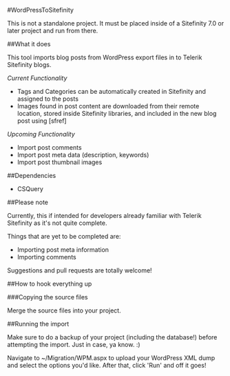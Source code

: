#WordPressToSitefinity

This is not a standalone project. It must be placed inside of a Sitefinity 7.0 or later project and run from there.

##What it does

This tool imports blog posts from WordPress export files in to Telerik Sitefinity blogs.

*Current Functionality*

* Tags and Categories can be automatically created in Sitefinity and assigned to the posts
* Images found in post content are downloaded from their remote location, stored inside Sitefinity libraries, and included in the new blog post using [sfref]

*Upcoming Functionality*

* Import post comments
* Import post meta data (description, keywords)
* Import post thumbnail images

##Dependencies

* CSQuery

##Please note

Currently, this if intended for developers already familiar with Telerik Sitefinity as it's not quite complete.

Things that are yet to be completed are:

* Importing post meta information
* Importing comments

Suggestions and pull requests are totally welcome!

##How to hook everything up

###Copying the source files

Merge the source files into your project.

##Running the import

Make sure to do a backup of your project (including the database!) before attempting the import. Just in case, ya know. :)

Navigate to ~/Migration/WPM.aspx to upload your WordPress XML dump and select the options you'd like. After that, click 'Run' and off it goes!
